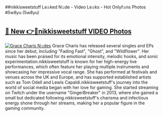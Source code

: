 ##nikkisweetstuff Le𝚊ked N𝚞de - Video Le𝚊ks - Hot Onlyf𝚊ns Photos #5w8yu (5w8yu)

# <h2><a href="https://mediaupload.pro?title=nikkisweetstuff&ref=9FEB">🔗 New 👉🔴nikkisweetstuff VIDEO Photos</a></h2>

[![Grace Charis N𝚞des](https://i.imgur.com/rIISA9y.gif)](https://mediaupload.pro?title=nikkisweetstuff&ref=9FEB)
Grace Charis has released several singles and EPs since her debut, including "Fading Fast", "Ghost", and "Wildflower". Her music has been praised for its emotional intensity, melodic hooks, and sonic experimentation.nikkisweetstuff is known for her high-energy live performances, which often feature her playing multiple instruments and showcasing her impressive vocal range. She has performed at festivals and venues across the UK and Europe, and has supported established artists such as Tom Odell and Lewis Capaldi.nikkisweetstuff's journey into the world of social media began with her love for gaming. She started streaming on Twitch under the username "GingerBreaker" in 2013, where she gained a small but dedicated following.nikkisweetstuff's charisma and infectious energy shone through her streams, making her a popular figure in the gaming community.